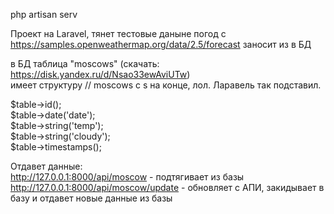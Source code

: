 php artisan serv<BR>

Проект на Laravel, тянет тестовые даныне погод с https://samples.openweathermap.org/data/2.5/forecast заносит из в БД<BR>

в БД таблица "moscows" (скачать: https://disk.yandex.ru/d/Nsao33ewAviUTw)<BR>
    имеет структуру  // moscows с s на конце, лол. Ларавель так подставил.

$table->id();<BR>
$table->date('date');<BR>
$table->string('temp');<BR>
$table->string('cloudy');<BR>
$table->timestamps();<BR>

Отдавет данные:<BR>
http://127.0.0.1:8000/api/moscow  - подтягивает из базы<BR>
http://127.0.0.1:8000/api/moscow/update - обновляет с АПИ, закидывает в базу и отдавет новые данные из базы<BR>
